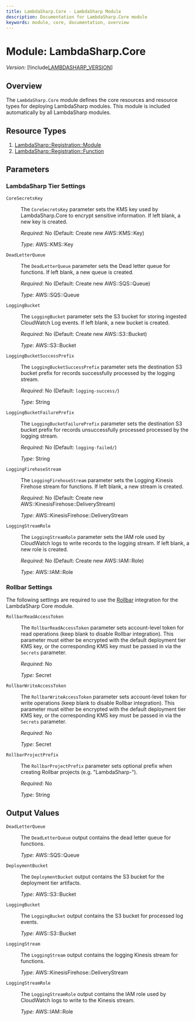 ```yaml
---
title: LambdaSharp.Core - LambdaSharp Module
description: Documentation for LambdaSharp.Core module
keywords: module, core, documentation, overview
---
```


# Module: LambdaSharp.Core
_Version:_ [!include[LAMBDASHARP_VERSION](../version.txt)]


## Overview

The `LambdaSharp.Core` module defines the core resources and resource types for deploying LambdaSharp modules. This module is included automatically by all LambdaSharp modules.


## Resource Types
1. [LambdaSharp::Registration::Module](LambdaSharp-Registration-Module.md)
1. [LambdaSharp::Registration::Function](LambdaSharp-Registration-Function.md)


## Parameters

### LambdaSharp Tier Settings

<dl>

<dt><code>CoreSecretsKey</code></dt>
<dd>

The <code>CoreSecretsKey</code> parameter sets the KMS key used by LambdaSharp.Core to encrypt sensitive information. If left blank, a new key is created.

<i>Required</i>: No (Default: Create new AWS::KMS::Key)

<i>Type:</i> AWS::KMS::Key
</dd>

<dt><code>DeadLetterQueue</code></dt>
<dd>

The <code>DeadLetterQueue</code> parameter sets the Dead letter queue for functions. If left blank, a new queue is created.

<i>Required</i>: No (Default: Create new AWS::SQS::Queue)

<i>Type:</i> AWS::SQS::Queue
</dd>

<dt><code>LoggingBucket</code></dt>
<dd>

The <code>LoggingBucket</code> parameter sets the S3 bucket for storing ingested CloudWatch Log events. If left blank, a new bucket is created.

<i>Required</i>: No (Default: Create new AWS::S3::Bucket)

<i>Type:</i> AWS::S3::Bucket
</dd>

<dt><code>LoggingBucketSuccessPrefix</code></dt>
<dd>

The <code>LoggingBucketSuccessPrefix</code> parameter sets the destination S3 bucket prefix for records successfully processed by the logging stream.

<i>Required</i>: No (Default: <code>logging-success/</code>)

<i>Type:</i> String
</dd>

<dt><code>LoggingBucketFailurePrefix</code></dt>
<dd>

The <code>LoggingBucketFailurePrefix</code> parameter sets the destination S3 bucket prefix for records unsuccessfully processed processed by the logging stream.

<i>Required</i>: No (Default: <code>logging-failed/</code>)

<i>Type:</i> String
</dd>

<dt><code>LoggingFirehoseStream</code></dt>
<dd>

The <code>LoggingFirehoseStream</code> parameter sets the Logging Kinesis Firehose stream for functions. If left blank, a new stream is created.

<i>Required</i>: No (Default: Create new AWS::KinesisFirehose::DeliveryStream)

<i>Type:</i> AWS::KinesisFirehose::DeliveryStream
</dd>

<dt><code>LoggingStreamRole</code></dt>
<dd>

The <code>LoggingStreamRole</code> parameter sets the IAM role used by CloudWatch logs to write records to the logging stream. If left blank, a new role is created.

<i>Required</i>: No (Default: Create new AWS::IAM::Role)

<i>Type:</i> AWS::IAM::Role
</dd>

</dl>

### Rollbar Settings

The following settings are required to use the [Rollbar](https://rollbar.com/) integration for the LambdaSharp Core module.

<dl>

<dt><code>RollbarReadAccessToken</code></dt>
<dd>

The <code>RollbarReadAccessToken</code> parameter sets account-level token for read operations (keep blank to disable Rollbar integration). This parameter must either be encrypted with the default deployment tier KMS key, or the corresponding KMS key must be passed in via  the <code>Secrets</code> parameter.

<i>Required</i>: No

<i>Type:</i> Secret

</dd>

<dt><code>RollbarWriteAccessToken</code></dt>
<dd>

The <code>RollbarWriteAccessToken</code> parameter sets account-level token for write operations (keep blank to disable Rollbar integration). This parameter must either be encrypted with the default deployment tier KMS key, or the corresponding KMS key must be passed in via  the <code>Secrets</code> parameter.

<i>Required</i>: No

<i>Type:</i> Secret

</dd>

<dt><code>RollbarProjectPrefix</code></dt>
<dd>

The <code>RollbarProjectPrefix</code> parameter sets optional prefix when creating Rollbar projects (e.g. "LambdaSharp-").

<i>Required</i>: No

<i>Type:</i> String

</dd>

</dl>


## Output Values

<dl>

<dt><code>DeadLetterQueue</code></dt>
<dd>

The <code>DeadLetterQueue</code> output contains the dead letter queue for functions.

<i>Type:</i> AWS::SQS::Queue
</dd>

<dt><code>DeploymentBucket</code></dt>
<dd>

The <code>DeploymentBucket</code> output contains the S3 bucket for the deployment tier artifacts.

<i>Type:</i> AWS::S3::Bucket
</dd>

<dt><code>LoggingBucket</code></dt>
<dd>

The <code>LoggingBucket</code> output contains the S3 bucket for processed log events.

<i>Type:</i> AWS::S3::Bucket
</dd>

<dt><code>LoggingStream</code></dt>
<dd>

The <code>LoggingStream</code> output contains the logging Kinesis stream for functions.

<i>Type:</i> AWS::KinesisFirehose::DeliveryStream
</dd>

<dt><code>LoggingStreamRole</code></dt>
<dd>

The <code>LoggingStreamRole</code> output contains the IAM role used by CloudWatch logs to write to the Kinesis stream.

<i>Type:</i> AWS::IAM::Role
</dd>

</dl>

